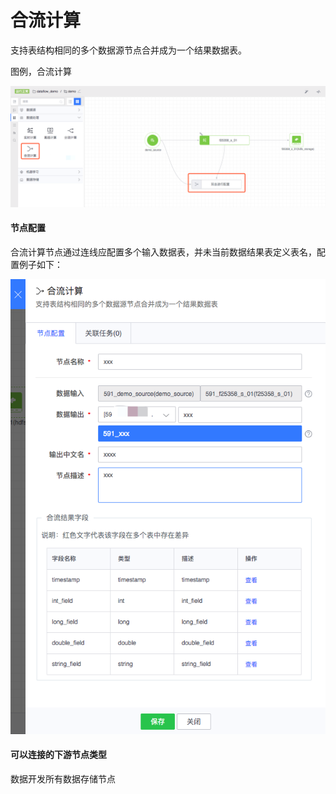 # 合流计算
支持表结构相同的多个数据源节点合并成为一个结果数据表。

图例，合流计算

![](../../../../assets/dataflow/components/processing/dataflow-merge.png)

#### 节点配置
合流计算节点通过连线应配置多个输入数据表，并未当前数据结果表定义表名，配置例子如下：

![](../../../../assets/dataflow/components/processing/dataflow-merge-example.png)

#### 可以连接的下游节点类型
数据开发所有数据存储节点

